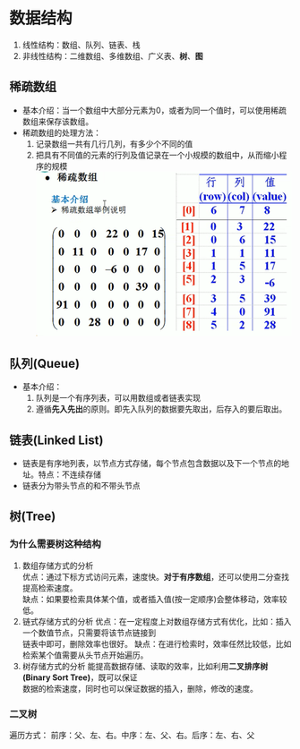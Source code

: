 # 数据结构

1. 线性结构：数组、队列、链表、栈
2. 非线性结构：二维数组、多维数组、广义表、**树**、**图**

## 稀疏数组

- 基本介绍：当一个数组中大部分元素为0，或者为同一个值时，可以使用稀疏数组来保存该数组。
- 稀疏数组的处理方法：
  1. 记录数组一共有几行几列，有多少个不同的值
  2. 把具有不同值的元素的行列及值记录在一个小规模的数组中，从而缩小程序的规模
  ![img](../img/arr.png)

## 队列(Queue)

- 基本介绍：
  1. 队列是一个有序列表，可以用数组或者链表实现
  2. 遵循**先入先出**的原则。即先入队列的数据要先取出，后存入的要后取出。

## 链表(Linked List)

- 链表是有序地列表，以节点方式存储，每个节点包含数据以及下一个节点的地址。特点：不连续存储
- 链表分为带头节点的和不带头节点


## 树(Tree)

### 为什么需要树这种结构

1. 数组存储方式的分析  
    优点：通过下标方式访问元素，速度快。**对于有序数组**，还可以使用二分查找提高检索速度。  
    缺点：如果要检索具体某个值，或者插入值(按一定顺序)会整体移动，效率较低。
2. 链式存储方式的分析
    优点：在一定程度上对数组存储方式有优化，比如：插入一个数值节点，只需要将该节点链接到  
    链表中即可，删除效率也很好。
    缺点：在进行检索时，效率任然比较低，比如检索某个值需要从头节点开始遍历。
3. 树存储方式的分析
    能提高数据存储、读取的效率，比如利用**二叉排序树(Binary Sort Tree)**，既可以保证  
    数据的检索速度，同时也可以保证数据的插入，删除，修改的速度。

### 二叉树

遍历方式：
    前序：父、左、右。中序：左、父、右。后序：左、右、父